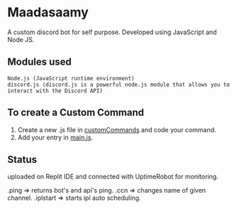 # Maadasaamy

A custom discord bot for self purpose. Developed using JavaScript and Node JS.

## Modules used
	Node.js (JavaScript runtime environment)
	discord.js (discord.js is a powerful node.js module that allows you to interact with the Discord API)
	

## To create a Custom Command

1) Create a new .js file in [customCommands](https://github.com/prvn-codes/Maadasaamy/tree/master/customCommands) and code your command.
2) Add your entry in [main.js](https://github.com/prvn-codes/Maadasaamy/blob/master/main.js).

## Status
uploaded on Replit IDE and connected with UptimeRobot for monitoring.

.ping  => returns bot's and api's ping.
.ccn <channel id> <new name>  => changes name of given channel.
.iplstart  => starts ipl auto scheduling.